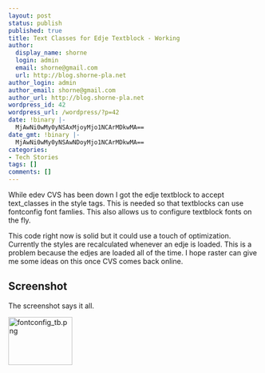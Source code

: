 ```yaml
---
layout: post
status: publish
published: true
title: Text Classes for Edje Textblock - Working
author:
  display_name: shorne
  login: admin
  email: shorne@gmail.com
  url: http://blog.shorne-pla.net
author_login: admin
author_email: shorne@gmail.com
author_url: http://blog.shorne-pla.net
wordpress_id: 42
wordpress_url: /wordpress/?p=42
date: !binary |-
  MjAwNi0wMy0yNSAxMjoyMjo1NCArMDkwMA==
date_gmt: !binary |-
  MjAwNi0wMy0yNSAwNDoyMjo1NCArMDkwMA==
categories:
- Tech Stories
tags: []
comments: []
---
```

<p>While edev CVS has been down I got the edje textblock to accept text_classes in the style tags.  This is needed so that textblocks can use fontconfig font famlies. This also allows us to configure textblock fonts on the fly.</p>
<p>This code right now is solid but it could use a touch of optimization. Currently the styles are recalculated whenever an edje is loaded. This is a problem because the edjes are loaded all of the time. I hope raster can give me some ideas on this once CVS comes back online.</p>
<h2>Screenshot</h2>
<p>The screenshot says it all.</p>
<p><a href="/wp-content/uploads/2006/03/fontconfig_tb.png" class="imagelink" title="fontconfig_tb.png"><img src="/wp-content/uploads/2006/03/fontconfig_tb.thumbnail.png" id="image41" alt="fontconfig_tb.png" height="96" width="128" /></a></p>
